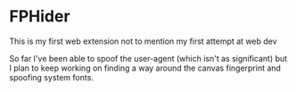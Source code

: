 # FPHider

This is my first web extension not to mention my first attempt at web dev 

So far I've been able to spoof the user-agent (which isn't as significant) but I plan to keep working on finding a way around the canvas fingerprint and spoofing system fonts.
